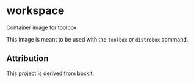 # workspace

Container image for toolbox.

This image is meant to be used with the `toolbox` or `distrobox` command.

## Attribution

This project is derived from [boxkit](https://github.com/ublue-os/boxkit).
